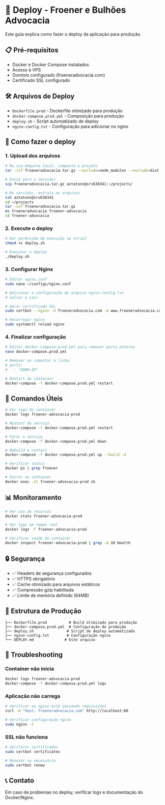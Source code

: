 # 🚀 Deploy - Froener e Bulhões Advocacia

Este guia explica como fazer o deploy da aplicação para produção.

## 📋 Pré-requisitos

- Docker e Docker Compose instalados
- Acesso à VPS
- Domínio configurado (froeneradvocacia.com)
- Certificado SSL configurado

## 🛠️ Arquivos de Deploy

- `Dockerfile.prod` - Dockerfile otimizado para produção
- `docker-compose.prod.yml` - Composição para produção
- `deploy.sh` - Script automatizado de deploy
- `nginx-config.txt` - Configuração para adicionar no nginx

## 🚀 Como fazer o deploy

### 1. Upload dos arquivos

```bash
# Na sua máquina local, compacte o projeto
tar -czf froeneradvocacia.tar.gz --exclude=node_modules --exclude=dist .

# Envie para o servidor
scp froeneradvocacia.tar.gz astatonn@srv638341:~/projects/

# No servidor, extraia os arquivos
ssh astatonn@srv638341
cd ~/projects
tar -xzf froeneradvocacia.tar.gz
mv froeneradvocacia froener-advocacia
cd froener-advocacia
```

### 2. Execute o deploy

```bash
# Dar permissão de execução ao script
chmod +x deploy.sh

# Executar o deploy
./deploy.sh
```

### 3. Configurar Nginx

```bash
# Editar nginx.conf
sudo nano ~/configs/nginx.conf

# Adicionar a configuração do arquivo nginx-config.txt
# Salvar e sair

# Gerar certificado SSL
sudo certbot --nginx -d froeneradvocacia.com -d www.froeneradvocacia.com

# Recarregar nginx
sudo systemctl reload nginx
```

### 4. Finalizar configuração

```bash
# Editar docker-compose.prod.yml para remover porta externa
nano docker-compose.prod.yml

# Remover ou comentar a linha:
# ports:
#   - "8080:80"

# Restart do container
docker-compose -f docker-compose.prod.yml restart
```

## 🔧 Comandos Úteis

```bash
# Ver logs do container
docker logs froener-advocacia-prod

# Restart do serviço
docker-compose -f docker-compose.prod.yml restart

# Parar o serviço
docker-compose -f docker-compose.prod.yml down

# Rebuild e restart
docker-compose -f docker-compose.prod.yml up --build -d

# Verificar status
docker ps | grep froener

# Entrar no container
docker exec -it froener-advocacia-prod sh
```

## 📊 Monitoramento

```bash
# Ver uso de recursos
docker stats froener-advocacia-prod

# Ver logs em tempo real
docker logs -f froener-advocacia-prod

# Verificar saúde do container
docker inspect froener-advocacia-prod | grep -A 10 Health
```

## 🔒 Segurança

- ✅ Headers de segurança configurados
- ✅ HTTPS obrigatório
- ✅ Cache otimizado para arquivos estáticos
- ✅ Compressão gzip habilitada
- ✅ Limite de memória definido (64MB)

## 📝 Estrutura de Produção

```
├── Dockerfile.prod          # Build otimizado para produção
├── docker-compose.prod.yml  # Configuração de produção
├── deploy.sh               # Script de deploy automatizado
├── nginx-config.txt        # Configuração nginx
└── DEPLOY.md              # Este arquivo
```

## 🚨 Troubleshooting

### Container não inicia
```bash
docker logs froener-advocacia-prod
docker-compose -f docker-compose.prod.yml logs
```

### Aplicação não carrega
```bash
# Verificar se nginx está passando requisições
curl -H "Host: froeneradvocacia.com" http://localhost:80

# Verificar configuração nginx
sudo nginx -t
```

### SSL não funciona
```bash
# Verificar certificados
sudo certbot certificates

# Renovar se necessário
sudo certbot renew
```

## 📞 Contato

Em caso de problemas no deploy, verificar logs e documentação do Docker/Nginx.